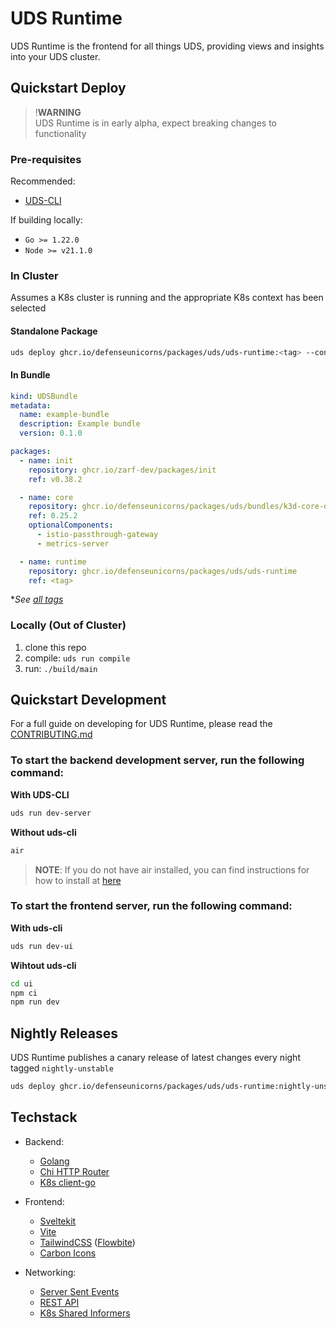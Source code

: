 # UDS Runtime

UDS Runtime is the frontend for all things UDS, providing views and insights into your UDS cluster.

## Quickstart Deploy

> !**WARNING**  
> UDS Runtime is in early alpha, expect breaking changes to functionality 

### Pre-requisites

Recommended:
* [UDS-CLI](https://github.com/defenseunicorns/uds-cli#install)

If building locally:
* `Go >= 1.22.0`
* `Node >= v21.1.0`

### In Cluster

Assumes a K8s cluster is running and the appropriate K8s context has been selected

#### Standalone Package
```bash
uds deploy ghcr.io/defenseunicorns/packages/uds/uds-runtime:<tag> --confirm
```

#### In Bundle

```yaml
kind: UDSBundle
metadata:
  name: example-bundle
  description: Example bundle
  version: 0.1.0

packages:
  - name: init
    repository: ghcr.io/zarf-dev/packages/init
    ref: v0.38.2

  - name: core
    repository: ghcr.io/defenseunicorns/packages/uds/bundles/k3d-core-demo
    ref: 0.25.2
    optionalComponents:
      - istio-passthrough-gateway
      - metrics-server

  - name: runtime
    repository: ghcr.io/defenseunicorns/packages/uds/uds-runtime
    ref: <tag>
```

**See [all tags](https://github.com/defenseunicorns/uds-runtime/pkgs/container/packages%2Fuds%2Fuds-runtime)*


### Locally (Out of Cluster)

1. clone this repo
1. compile: `uds run compile`
1. run: `./build/main`

## Quickstart Development

For a full guide on developing for UDS Runtime, please read the [CONTRIBUTING.md](./CONTRIBUTING.md)

### To start the backend development server, run the following command:

**With UDS-CLI**
```bash
uds run dev-server
```

**Without uds-cli**
```bash
air
```

> **NOTE**: If you do not have air installed, you can find instructions for how to install at [here](https://github.com/air-verse/air)

### To start the frontend server, run the following command:

**With uds-cli**
```bash
uds run dev-ui
```

**Wihtout uds-cli**
```bash
cd ui
npm ci
npm run dev
```

## Nightly Releases

UDS Runtime publishes a canary release of latest changes every night tagged `nightly-unstable`

```bash
uds deploy ghcr.io/defenseunicorns/packages/uds/uds-runtime:nightly-unstable
```

## Techstack

- Backend:

  - [Golang](https://go.dev/)
  - [Chi HTTP Router](https://github.com/go-chi/chi)
  - [K8s client-go](https://github.com/kubernetes/client-go)

- Frontend:

  - [Sveltekit](https://kit.svelte.dev/)
  - [Vite](https://vitejs.dev/)
  - [TailwindCSS](https://tailwindcss.com/) ([Flowbite](https://flowbite.com/))
  - [Carbon Icons](https://www.carbondesignsystem.com/guidelines/icons/library)

- Networking:

  - [Server Sent Events](https://developer.mozilla.org/en-US/docs/Web/API/Server-sent_events)
  - [REST API](https://restfulapi.net/)
  - [K8s Shared Informers](https://pkg.go.dev/k8s.io/client-go/informers)
